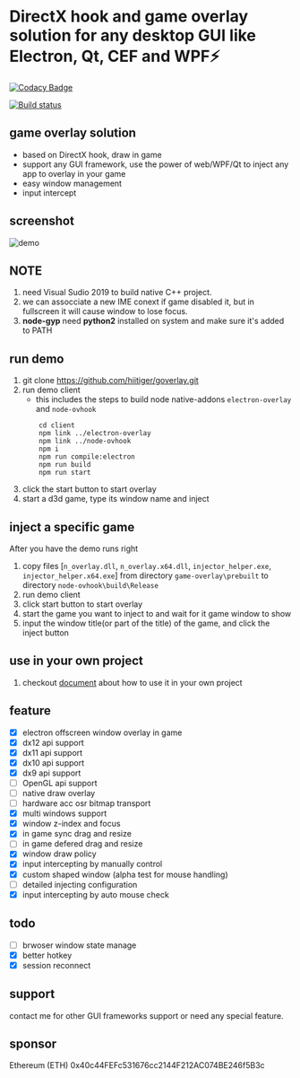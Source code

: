 # DirectX hook and game overlay solution for any desktop GUI like Electron, Qt, CEF and WPF⚡

[![Codacy Badge](https://app.codacy.com/project/badge/Grade/4fe290657a91448caecaa5583c84b9d1)](https://www.codacy.com/gh/hiitiger/goverlay/dashboard?utm_source=github.com&utm_medium=referral&utm_content=hiitiger/goverlay&utm_campaign=Badge_Grade)

[![Build status](https://ci.appveyor.com/api/projects/status/sgi7go37f72f52a5?svg=true)](https://ci.appveyor.com/project/hiitiger/goverlay)

## game overlay solution 
* based on DirectX hook, draw in game
* support any GUI framework, use the power of web/WPF/Qt to inject any app to overlay in your game
* easy window management
* input intercept

## screenshot

![demo](https://raw.githubusercontent.com/hiitiger/goverlay/master/screenshot/gelectron3.gif)

## NOTE

1. need Visual Sudio 2019 to build native C++ project.
2. we can assocciate a new IME conext if game disabled it, but in fullscreen it will cause window to lose focus.
3. **node-gyp** need **python2** installed on system and make sure it's added to PATH

## run demo

1. git clone https://github.com/hiitiger/goverlay.git
2. run demo client
   - this includes the steps to build node native-addons `electron-overlay` and `node-ovhook`
   ```
       cd client
       npm link ../electron-overlay
       npm link ../node-ovhook
       npm i
       npm run compile:electron
       npm run build
       npm run start
   ```
3. click the start button to start overlay
4. start a d3d game, type its window name and inject

## inject a specific game

After you have the demo runs right

1.  copy files [`n_overlay.dll`, `n_overlay.x64.dll`, `injector_helper.exe`, `injector_helper.x64.exe`] from directory `game-overlay\prebuilt` to directory `node-ovhook\build\Release`
2.  run demo client
3.  click start button to start overlay
4.  start the game you want to inject to and wait for it game window to show
5.  input the window title(or part of the title) of the game, and click the inject button

## use in your own project

1. checkout [document](https://github.com/hiitiger/gelectron/blob/master/doc/doc.md) about how to use it in your own project

## feature

- [x] electron offscreen window overlay in game
- [x] dx12 api support
- [x] dx11 api support
- [x] dx10 api support
- [x] dx9 api support
- [ ] OpenGL api support
- [ ] native draw overlay
- [ ] hardware acc osr bitmap transport
- [x] multi windows support
- [x] window z-index and focus
- [x] in game sync drag and resize
- [ ] in game defered drag and resize
- [x] window draw policy
- [x] input intercepting by manually control
- [x] custom shaped window (alpha test for mouse handling)
- [ ] detailed injecting configuration
- [x] input intercepting by auto mouse check

## todo

- [ ] brwoser window state manage
- [x] better hotkey
- [x] session reconnect

## support
contact me for other GUI frameworks support or need any special feature.

## sponsor 
Ethereum (ETH)
0x40c44FEFc531676cc2144F212AC074BE246f5B3c